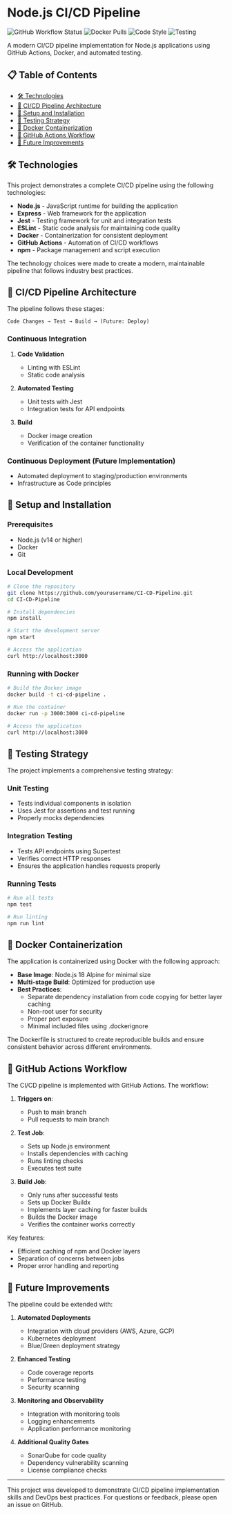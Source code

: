 # Node.js CI/CD Pipeline

![GitHub Workflow Status](https://img.shields.io/github/actions/workflow/status/yourusername/CI-CD-Pipeline/ci.yml?branch=main)
![Docker Pulls](https://img.shields.io/badge/docker-ready-blue)
![Code Style](https://img.shields.io/badge/code%20style-eslint-brightgreen)
![Testing](https://img.shields.io/badge/tests-jest-red)

A modern CI/CD pipeline implementation for Node.js applications using GitHub
Actions, Docker, and automated testing.

## 📋 Table of Contents

- [🛠️ Technologies](#%EF%B8%8F-technologies)
- [🔄 CI/CD Pipeline Architecture](#-cicd-pipeline-architecture)
- [🚀 Setup and Installation](#-setup-and-installation)
- [🧪 Testing Strategy](#-testing-strategy)
- [🐳 Docker Containerization](#-docker-containerization)
- [🔄 GitHub Actions Workflow](#-github-actions-workflow)
- [🔮 Future Improvements](#-future-improvements)

## 🛠️ Technologies

This project demonstrates a complete CI/CD pipeline using the following
technologies:

- **Node.js** - JavaScript runtime for building the application
- **Express** - Web framework for the application
- **Jest** - Testing framework for unit and integration tests
- **ESLint** - Static code analysis for maintaining code quality
- **Docker** - Containerization for consistent deployment
- **GitHub Actions** - Automation of CI/CD workflows
- **npm** - Package management and script execution

The technology choices were made to create a modern, maintainable pipeline
that follows industry best practices.

## 🔄 CI/CD Pipeline Architecture

The pipeline follows these stages:

```mermaid
Code Changes → Test → Build → (Future: Deploy)
```

### Continuous Integration

1. **Code Validation**
   - Linting with ESLint
   - Static code analysis

2. **Automated Testing**
   - Unit tests with Jest
   - Integration tests for API endpoints

3. **Build**
   - Docker image creation
   - Verification of the container functionality

### Continuous Deployment (Future Implementation)

- Automated deployment to staging/production environments
- Infrastructure as Code principles

## 🚀 Setup and Installation

### Prerequisites

- Node.js (v14 or higher)
- Docker
- Git

### Local Development

```bash
# Clone the repository
git clone https://github.com/yourusername/CI-CD-Pipeline.git
cd CI-CD-Pipeline

# Install dependencies
npm install

# Start the development server
npm start

# Access the application
curl http://localhost:3000
```

### Running with Docker

```bash
# Build the Docker image
docker build -t ci-cd-pipeline .

# Run the container
docker run -p 3000:3000 ci-cd-pipeline

# Access the application
curl http://localhost:3000
```

## 🧪 Testing Strategy

The project implements a comprehensive testing strategy:

### Unit Testing

- Tests individual components in isolation
- Uses Jest for assertions and test running
- Properly mocks dependencies

### Integration Testing

- Tests API endpoints using Supertest
- Verifies correct HTTP responses
- Ensures the application handles requests properly

### Running Tests

```bash
# Run all tests
npm test

# Run linting
npm run lint
```

## 🐳 Docker Containerization

The application is containerized using Docker with the following approach:

- **Base Image**: Node.js 18 Alpine for minimal size
- **Multi-stage Build**: Optimized for production use
- **Best Practices**:
  - Separate dependency installation from code copying for better layer caching
  - Non-root user for security
  - Proper port exposure
  - Minimal included files using .dockerignore

The Dockerfile is structured to create reproducible builds and ensure
consistent behavior across different environments.

## 🔄 GitHub Actions Workflow

The CI/CD pipeline is implemented with GitHub Actions. The workflow:

1. **Triggers on**:
   - Push to main branch
   - Pull requests to main branch

2. **Test Job**:
   - Sets up Node.js environment
   - Installs dependencies with caching
   - Runs linting checks
   - Executes test suite

3. **Build Job**:
   - Only runs after successful tests
   - Sets up Docker Buildx
   - Implements layer caching for faster builds
   - Builds the Docker image
   - Verifies the container works correctly

Key features:

- Efficient caching of npm and Docker layers
- Separation of concerns between jobs
- Proper error handling and reporting

## 🔮 Future Improvements

The pipeline could be extended with:

1. **Automated Deployments**
   - Integration with cloud providers (AWS, Azure, GCP)
   - Kubernetes deployment
   - Blue/Green deployment strategy

2. **Enhanced Testing**
   - Code coverage reports
   - Performance testing
   - Security scanning

3. **Monitoring and Observability**
   - Integration with monitoring tools
   - Logging enhancements
   - Application performance monitoring

4. **Additional Quality Gates**
   - SonarQube for code quality
   - Dependency vulnerability scanning
   - License compliance checks

---

This project was developed to demonstrate CI/CD pipeline implementation skills
and DevOps best practices. For questions or feedback, please open an issue on
GitHub.
